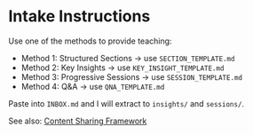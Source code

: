 # Intake Instructions
Use one of the methods to provide teaching:

- Method 1: Structured Sections → use `SECTION_TEMPLATE.md`
- Method 2: Key Insights → use `KEY_INSIGHT_TEMPLATE.md`
- Method 3: Progressive Sessions → use `SESSION_TEMPLATE.md`
- Method 4: Q&A → use `QNA_TEMPLATE.md`

Paste into `INBOX.md` and I will extract to `insights/` and `sessions/`.

See also: [Content Sharing Framework](../../content-sharing-framework.md)